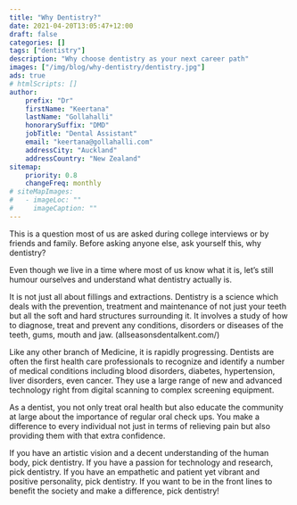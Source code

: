 ```yaml
---
title: "Why Dentistry?"
date: 2021-04-20T13:05:47+12:00
draft: false
categories: []
tags: ["dentistry"]
description: "Why choose dentistry as your next career path"
images: ["/img/blog/why-dentistry/dentistry.jpg"]
ads: true
# htmlScripts: []
author:
    prefix: "Dr"
    firstName: "Keertana"
    lastName: "Gollahalli"
    honorarySuffix: "DMD"
    jobTitle: "Dental Assistant"
    email: "keertana@gollahalli.com"
    addressCity: "Auckland"
    addressCountry: "New Zealand"
sitemap:
    priority: 0.8
    changeFreq: monthly
# siteMapImages:
#   - imageLoc: ""
#     imageCaption: ""
---
```


This is a question most of us are asked during college interviews or by friends and family. Before asking anyone else, ask yourself this, why dentistry?

Even though we live in a time where most of us know what it is, let’s still humour ourselves and understand what dentistry actually is.

It is not just all about fillings and extractions. Dentistry is a science which deals with the prevention, treatment and maintenance of not just your teeth but all the soft and hard structures surrounding it. It involves a study of how to diagnose, treat and prevent any conditions, disorders or diseases of the teeth, gums, mouth and jaw. (allseasonsdentalkent.com/)

Like any other branch of Medicine, it is rapidly progressing. Dentists are often the first health care professionals to recognize and identify a number of medical conditions including blood disorders, diabetes, hypertension, liver disorders, even cancer. They use a large range of new and advanced technology right from digital scanning to complex screening equipment.

As a dentist, you not only treat oral health but also educate the community at large about the importance of regular oral check ups. You make a difference to every individual not just in terms of relieving pain but also providing them with that extra confidence.

If you have an artistic vision and a decent understanding of the human body, pick dentistry. If you have a passion for technology and research, pick dentistry. If you have an empathetic and patient yet vibrant and positive personality, pick dentistry. If you want to be in the front lines to benefit the society and make a difference, pick dentistry!
